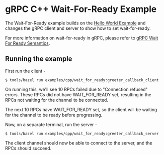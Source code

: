 # gRPC C++ Wait-For-Ready Example

The Wait-For-Ready example builds on the
[Hello World Example](https://github.com/grpc/grpc/tree/master/examples/cpp/helloworld)
and changes the gRPC client and server to show how to set wait-for-ready.

For more information on wait-for-ready in gRPC, please refer to
[gRPC Wait For Ready Semantics](https://github.com/grpc/grpc/blob/master/doc/wait-for-ready.md).

## Running the example

First run the client -

```
$ tools/bazel run examples/cpp/wait_for_ready:greeter_callback_client
```

On running this, we'll see 10 RPCs failed due to "Connection refused" errors.
These RPCs did not have WAIT_FOR_READY set, resulting in the RPCs not waiting
for the channel to be connected.

The next 10 RPCs have WAIT_FOR_READY set, so the client will be waiting for the
channel to be ready before progressing.

Now, on a separate terminal, run the server -

```
$ tools/bazel run examples/cpp/wait_for_ready:greeter_callback_server
```

The client channel should now be able to connect to the server, and the RPCs
should succeed.
